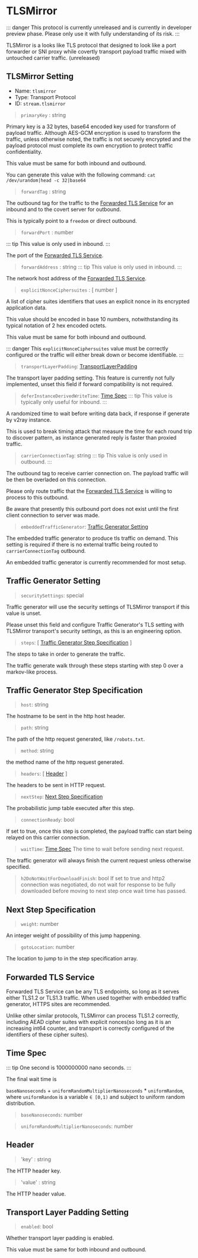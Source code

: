 # TLSMirror

::: danger
This protocol is currently unreleased and is currently in developer preview phase. Please only use it with fully understanding of its risk.
:::

TLSMirror is a looks like TLS protocol that designed to look like a port forwarder or SNI proxy while covertly transport payload traffic mixed with untouched carrier traffic. (unreleased)


## TLSMirror Setting

* Name: `tlsmirror`
* Type: Transport Protocol
* ID: `stream.tlsmirror`


> `primaryKey` : string

Primary key is a 32 bytes, base64 encoded key used for transform of payload traffic. 
Although AES-GCM encryption is used to transform the traffic, unless otherwise noted, 
the traffic is not securely encrypted and the payload protocol must complete its own
encryption to protect traffic confidentiality.

This value must be same for both inbound and outbound.

You can generate this value with the following command:
`cat /dev/urandom|head -c 32|base64`


> `forwardTag` : string

The outbound tag for the traffic to the [Forwarded TLS Service](#forwarded-tls-service) for an inbound and to the covert server for outbound.

This is typically point to a `freedom` or direct outbound.

> `forwardPort` : number

::: tip
This value is only used in inbound.
:::

The port of the [Forwarded TLS Service](#forwarded-tls-service).

> `forwardAddress` : string
::: tip
This value is only used in inbound.
:::

The network host address of the [Forwarded TLS Service](#forwarded-tls-service).

> `explicitNonceCiphersuites` : [ number ]

A list of cipher suites identifiers that uses an explicit nonce in its encrypted application data.

This value should be encoded in base 10 numbers, notwithstanding its typical notation of 2 hex encoded octets.

This value must be same for both inbound and outbound.

::: danger
This `explicitNonceCiphersuites` value must be correctly configured or the traffic will either break down or become identifiable.
:::

> `transportLayerPadding`: [TransportLayerPadding](#transport-layer-padding-setting)

The transport layer padding setting. This feature is currently not fully implemented, unset this field if forward compatibility is not required.  

> `deferInstanceDerivedWriteTime`: [Time Spec](#time-spec)
::: tip
This value is typically only useful for inbound.
:::

A randomized time to wait before writing data back, if response if generate by v2ray instance.

This is used to break timing attack that measure the time for each round trip to discover pattern, as instance generated reply is faster than proxied traffic.


> `carrierConnectionTag`: string
::: tip
This value is only used in outbound.
:::

The outbound tag to receive carrier connection on. The payload traffic will be then be overladed on this connection.

Please only route traffic that the [Forwarded TLS Service](#forwarded-tls-service) is willing to process to this outbound.

Be aware that presently this outbound port does not exist until the first client connection to server was made.

> `embeddedTrafficGenerator`: [Traffic Generator Setting](#traffic-generator-setting)

The embedded traffic generator to produce tls traffic on demand. This setting is required if there is no external traffic being routed to `carrierConnectionTag` outbound.

An embedded traffic generator is currently recommended for most setup.

## Traffic Generator Setting

> `securitySettings`: special

Traffic generator will use the security settings of TLSMirror transport if this value is unset.

Please unset this field and configure Traffic Generator's TLS setting with TLSMirror transport's security settings, as this is an engineering option.

> `steps`: [ [Traffic Generator Step Specification](#traffic-generator-step-specification) ]

The steps to take in order to generate the traffic.

The traffic generate walk through these steps starting with step 0 over a markov-like process.

## Traffic Generator Step Specification

> `host`: string

The hostname to be sent in the http host header.

> `path`: string

The path of the http request generated, like `/robots.txt`.

> `method`: string

the method name of the http request generated.

> `headers`: [ [Header](#header) ]

The headers to be sent in HTTP request. 

> `nextStep`: [Next Step Specification](#next-step-specification)

The probabilistic jump table executed after this step.

> `connectionReady`: bool

If set to true, once this step is completed, the payload traffic can start being relayed on this carrier connection.

> `waitTime`: [Time Spec](#time-spec)
The time to wait before sending next request.

The traffic generator will always finish the current request unless otherwise specified.

> `h2DoNotWaitForDownloadFinish`: bool
If set to true and http2 connection was negotiated, do not wait for response to be fully downloaded before moving to next step once wait time has passed.

## Next Step Specification

> `weight`: number

An integer weight of possibility of this jump happening.

> `gotoLocation`: number

The location to jump to in the step specification array.

## Forwarded TLS Service

Forwarded TLS Service can be any TLS endpoints, so long as it serves either TLS1.2 or TLS1.3 traffic. When used together with embedded traffic generator, HTTPS sites are recommended.

Unlike other similar protocols, TLSMirror can process TLS1.2 correctly, 
including AEAD cipher suites with explicit nonces(so long as it is an increasing int64 counter, 
and transport is correctly configured of the identifiers of these cipher suites).

## Time Spec

::: tip
One second is 1000000000 nano seconds.
:::

The final wait time is 

`baseNanoseconds` + `uniformRandomMultiplierNanoseconds` * `uniformRandom`,
where `uniformRandom` is a variable `∈ [0,1)` and subject to uniform random distribution.

> `baseNanoseconds`: number

> `uniformRandomMultiplierNanoseconds`: number

## Header

> 'key' : string

The HTTP header key.

> 'value' : string

The HTTP header value.

## Transport Layer Padding Setting

> `enabled`: bool

Whether transport layer padding is enabled.

This value must be same for both inbound and outbound.